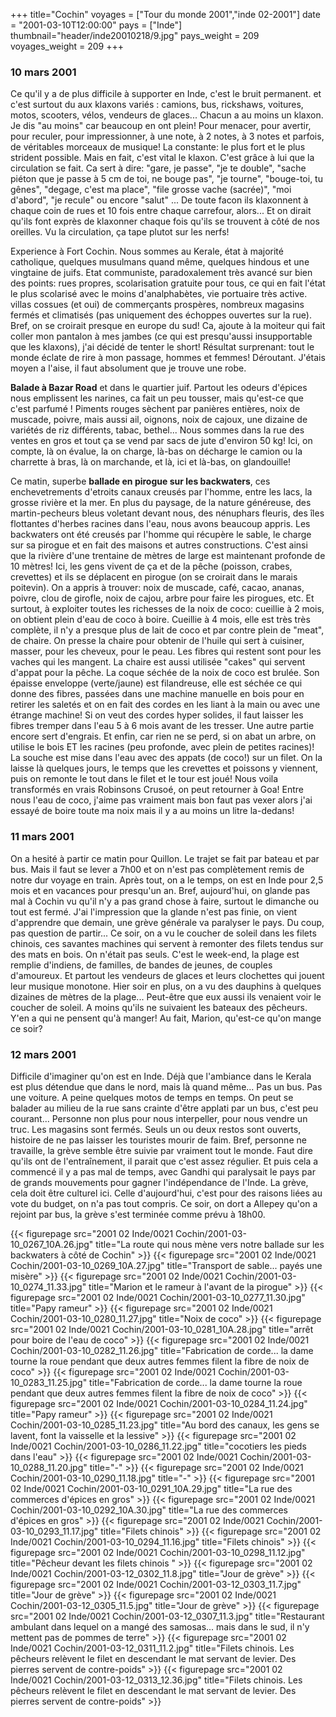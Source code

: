 +++
title="Cochin"
voyages = ["Tour du monde 2001","inde 02-2001"]
date = "2001-03-10T12:00:00"
pays = ["Inde"]
thumbnail="header/inde20010218/9.jpg"
pays_weight = 209
voyages_weight = 209
+++
### 10 mars 2001

Ce qu'il y a de plus difficile à supporter en Inde, c'est le bruit permanent. 
et c'est surtout du aux klaxons variés : camions, bus, rickshaws, voitures, 
motos, scooters, vélos, vendeurs de glaces... Chacun a au moins un klaxon. Je 
dis "au moins" car beaucoup en ont plein! Pour menacer, pour avertir, pour reculer, 
pour impressionner, à une note, à 2 notes, à 3 notes et parfois, de véritables 
morceaux de musique! La constante: le plus fort et le plus strident possible. 
Mais en fait, c'est vital le klaxon. C'est grâce à lui que la circulation se 
fait. Ca sert à dire: "gare, je passe", "je te double", "sache piéton que je 
passe à 5 cm de toi, ne bouge pas", "je tourne", "bouge-toi, tu gênes", "degage, 
c'est ma place", "file grosse vache (sacrée)", "moi d'abord", "je recule" ou 
encore "salut" ... De toute facon ils klaxonnent à chaque coin de rues et 10 
fois entre chaque carrefour, alors... Et on dirait qu'ils font exprès de klaxonner 
chaque fois qu'ils se trouvent à côté de nos oreilles. Vu la circulation, ça 
tape plutot sur les nerfs!

Experience à Fort Cochin. Nous sommes au Kerale, état à majorité catholique, 
quelques musulmans quand même, quelques hindous et une vingtaine de juifs. Etat 
communiste, paradoxalement très avancé sur bien des points: rues propres, scolarisation 
gratuite pour tous, ce qui en fait l'état le plus scolarisé avec le moins d'analphabètes, 
vie portuaire très active. villas cossues (et oui) de commerçants prospères, 
nombreux magasins fermés et climatisés (pas uniquement des échoppes ouvertes 
sur la rue). Bref, on se croirait presque en europe du sud! Ca, ajoute à la 
moiteur qui fait coller mon pantalon à mes jambes (ce qui est presqu'aussi insupportable 
que les klaxons), j'ai décidé de tenter le short! Résultat surprenant: tout 
le monde éclate de rire à mon passage, hommes et femmes! Déroutant. J'étais 
moyen a l'aise, il faut absolument que je trouve une robe.

<b>Balade à Bazar Road</b> et dans le quartier juif. Partout les odeurs d'épices 
nous emplissent les narines, ca fait un peu tousser, mais qu'est-ce que c'est 
parfumé ! Piments rouges sèchent par panières entières, noix de muscade, poivre, 
mais aussi ail, oignons, noix de cajoux, une dizaine de variétés de riz différents, 
tabac, bethel... Nous sommes dans la rue des ventes en gros et tout ça se vend 
par sacs de jute d'environ 50 kg! Ici, on compte, là on évalue, la on charge, 
là-bas on décharge le camion ou la charrette à bras, là on marchande, et là, 
ici et là-bas, on glandouille!

Ce matin, superbe <b>ballade en pirogue sur les backwaters</b>, ces enchevetrements 
d'etroits canaux creusés par l'homme, entre les lacs, la grosse rivière et la 
mer. En plus du paysage, de la nature généreuse, des martin-pecheurs bleus voletant 
devant nous, des nénuphars fleuris, des îles flottantes d'herbes racines dans 
l'eau, nous avons beaucoup appris. Les backwaters ont été creusés par l'homme 
qui récupère le sable, le charge sur sa pirogue et en fait des maisons et autres 
constructions. C'est ainsi que la rivière d'une trentaine de mètres de large 
est maintenant profonde de 10 mètres! Ici, les gens vivent de ça et de la pêche 
(poisson, crabes, crevettes) et ils se déplacent en pirogue (on se croirait 
dans le marais poitevin). On a appris à trouver: noix de muscade, café, cacao, 
ananas, poivre, clou de girofle, noix de cajou, arbre pour faire les pirogues, 
etc. Et surtout, à exploiter toutes les richesses de la noix de coco: cueillie 
à 2 mois, on obtient plein d'eau de coco à boire. Cueillie à 4 mois, elle est 
très très complète, il n'y a presque plus de lait de coco et par contre plein 
de "meat", de chaire. On presse la chaire pour obtenir de l'huile qui sert à 
cuisiner, masser, pour les cheveux, pour le peau. Les fibres qui restent sont 
pour les vaches qui les mangent. La chaire est aussi utilisée "cakes" qui servent 
d'appat pour la pêche. La coque séchée de la noix de coco est brulée. Son épaisse 
enveloppe (verte/jaune) est filandreuse, elle est séchée ce qui donne des fibres, 
passées dans une machine manuelle en bois pour en retirer les saletés et on 
en fait des cordes en les liant à la main ou avec une étrange machine! Si on 
veut des cordes hyper solides, il faut laisser les fibres tremper dans l'eau 
5 à 6 mois avant de les tresser. Une autre partie encore sert d'engrais. Et 
enfin, car rien ne se perd, si on abat un arbre, on utilise le bois ET les racines 
(peu profonde, avec plein de petites racines)! La souche est mise dans l'eau 
avec des appats (de coco!) sur un filet. On la laisse là quelques jours, le 
temps que les crevettes et poissons y viennent, puis on remonte le tout dans 
le filet et le tour est joué! Nous voila transformés en vrais Robinsons Crusoé, 
on peut retourner à Goa! Entre nous l'eau de coco, j'aime pas vraiment mais 
bon faut pas vexer alors j'ai essayé de boire toute ma noix mais il y a au moins 
un litre la-dedans!

### 11 mars 2001

On a hesité à partir ce matin pour Quillon. Le trajet se fait par bateau et 
par bus. Mais il faut se lever a 7h00 et on n'est pas complètement remis de 
notre dur voyage en train. Après tout, on a le temps, on est en Inde pour 2,5 
mois et en vacances pour presqu'un an. Bref, aujourd'hui, on glande pas mal 
à Cochin vu qu'il n'y a pas grand chose à faire, surtout le dimanche ou tout 
est fermé. J'ai l'impression que la glande n'est pas finie, on vient d'apprendre 
que demain, une grève générale va paralyser le pays. Du coup, pas question de 
partir... Ce soir, on a vu le coucher de soleil dans les filets chinois, ces 
savantes machines qui servent à remonter des filets tendus sur des mats en bois. 
On n'était pas seuls. C'est le week-end, la plage est remplie d'indiens, de 
familles, de bandes de jeunes, de couples d'amoureux. Et partout les vendeurs 
de glaces et leurs clochettes qui jouent leur musique monotone. Hier soir en 
plus, on a vu des dauphins à quelques dizaines de mètres de la plage... Peut-être 
que eux aussi ils venaient voir le coucher de soleil. A moins qu'ils ne suivaient 
les bateaux des pêcheurs. Y'en a qui ne pensent qu'à manger! Au fait, Marion, 
qu'est-ce qu'on mange ce soir? 

### 12 mars 2001

Difficile d'imaginer qu'on est en Inde. Déjà que l'ambiance dans le Kerala 
est plus détendue que dans le nord, mais là quand même... Pas un bus. Pas une 
voiture. A peine quelques motos de temps en temps. On peut se balader au milieu 
de la rue sans crainte d'être applati par un bus, c'est peu courant... Personne 
non plus pour nous interpeller, pour nous vendre un truc. Les magasins sont 
fermés. Seuls un ou deux restos sont ouverts, histoire de ne pas laisser les 
touristes mourir de faim. Bref, personne ne travaille, la grève semble être 
suivie par vraiment tout le monde. Faut dire qu'ils ont de l'entraînement, il 
parait que c'est assez régulier. Et puis cela a commencé il y a pas mal de temps, 
avec Gandhi qui paralysait le pays par de grands mouvements pour gagner l'indépendance 
de l'Inde. La grève, cela doit être culturel ici. Celle d'aujourd'hui, c'est 
pour des raisons liées au vote du budget, on n'a pas tout compris. Ce soir, 
on dort a Allepey qu'on a rejoint par bus, la grève s'est terminée comme prévu 
à 18h00. 


<div id="TOTO">{{< figurepage src="2001 02 Inde/0021 Cochin/2001-03-10_0267_10A.26.jpg" title="La route qui nous mène vers notre ballade sur les backwaters à côté de Cochin"  >}}
{{< figurepage src="2001 02 Inde/0021 Cochin/2001-03-10_0269_10A.27.jpg" title="Transport de sable... payés une misère"  >}}
{{< figurepage src="2001 02 Inde/0021 Cochin/2001-03-10_0274_11.33.jpg" title="Marion et le rameur à l'avant de la pirogue"  >}}
{{< figurepage src="2001 02 Inde/0021 Cochin/2001-03-10_0277_11.30.jpg" title="Papy rameur"  >}}
{{< figurepage src="2001 02 Inde/0021 Cochin/2001-03-10_0280_11.27.jpg" title="Noix de coco"  >}}
{{< figurepage src="2001 02 Inde/0021 Cochin/2001-03-10_0281_10A.28.jpg" title="arrêt pour boire de l'eau de coco"  >}}
{{< figurepage src="2001 02 Inde/0021 Cochin/2001-03-10_0282_11.26.jpg" title="Fabrication de corde... la dame tourne la roue pendant que deux autres femmes filent la fibre de noix de coco"  >}}
{{< figurepage src="2001 02 Inde/0021 Cochin/2001-03-10_0283_11.25.jpg" title="Fabrication de corde... la dame tourne la roue pendant que deux autres femmes filent la fibre de noix de coco"  >}}
{{< figurepage src="2001 02 Inde/0021 Cochin/2001-03-10_0284_11.24.jpg" title="Papy rameur"  >}}
{{< figurepage src="2001 02 Inde/0021 Cochin/2001-03-10_0285_11.23.jpg" title="Au bord des canaux, les gens se lavent, font la vaisselle et la lessive"  >}}
{{< figurepage src="2001 02 Inde/0021 Cochin/2001-03-10_0286_11.22.jpg" title="cocotiers les pieds dans l'eau"  >}}
{{< figurepage src="2001 02 Inde/0021 Cochin/2001-03-10_0288_11.20.jpg" title="-"  >}}
{{< figurepage src="2001 02 Inde/0021 Cochin/2001-03-10_0290_11.18.jpg" title="-"  >}}
{{< figurepage src="2001 02 Inde/0021 Cochin/2001-03-10_0291_10A.29.jpg" title="La rue des commerces d'épices en gros"  >}}
{{< figurepage src="2001 02 Inde/0021 Cochin/2001-03-10_0292_10A.30.jpg" title="La rue des commerces d'épices en gros"  >}}
{{< figurepage src="2001 02 Inde/0021 Cochin/2001-03-10_0293_11.17.jpg" title="Filets chinois"  >}}
{{< figurepage src="2001 02 Inde/0021 Cochin/2001-03-10_0294_11.16.jpg" title="Filets chinois"  >}}
{{< figurepage src="2001 02 Inde/0021 Cochin/2001-03-10_0298_11.12.jpg" title="Pêcheur devant les filets chinois "  >}}
{{< figurepage src="2001 02 Inde/0021 Cochin/2001-03-12_0302_11.8.jpg" title="Jour de grève"  >}}
{{< figurepage src="2001 02 Inde/0021 Cochin/2001-03-12_0303_11.7.jpg" title="Jour de grève"  >}}
{{< figurepage src="2001 02 Inde/0021 Cochin/2001-03-12_0305_11.5.jpg" title="Jour de grève"  >}}
{{< figurepage src="2001 02 Inde/0021 Cochin/2001-03-12_0307_11.3.jpg" title="Restaurant ambulant dans lequel on a mangé des samosas... mais dans le sud, il n'y mettent pas de pommes de terre"  >}}
{{< figurepage src="2001 02 Inde/0021 Cochin/2001-03-12_0311_11.2.jpg" title="Filets chinois. Les pêcheurs relèvent le filet en descendant le mat servant de levier. Des pierres servent de contre-poids"  >}}
{{< figurepage src="2001 02 Inde/0021 Cochin/2001-03-12_0313_12.36.jpg" title="Filets chinois. Les pêcheurs relèvent le filet en descendant le mat servant de levier. Des pierres servent de contre-poids"  >}}
</DIV>

